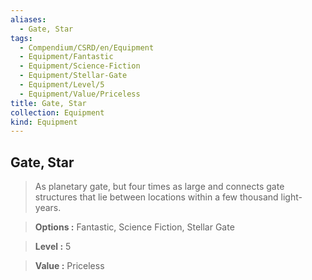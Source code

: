 ```yaml
---
aliases:
  - Gate, Star
tags:
  - Compendium/CSRD/en/Equipment
  - Equipment/Fantastic
  - Equipment/Science-Fiction
  - Equipment/Stellar-Gate
  - Equipment/Level/5
  - Equipment/Value/Priceless
title: Gate, Star
collection: Equipment
kind: Equipment
---
```

## Gate, Star    
    
>As planetary gate, but four times as large and connects gate structures that lie between locations within a few thousand light-years.    
> **Options :** Fantastic, Science Fiction, Stellar Gate    
> **Level :** 5    
> **Value :** Priceless